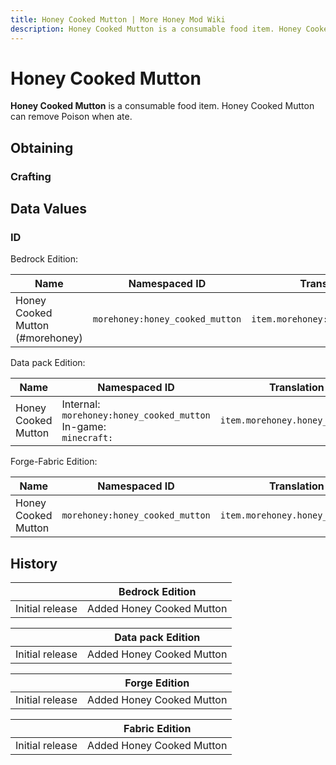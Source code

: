 ```yaml
---
title: Honey Cooked Mutton | More Honey Mod Wiki
description: Honey Cooked Mutton is a consumable food item. Honey Cooked Mutton can remove Poison when ate.
---
```


# Honey Cooked Mutton

**Honey Cooked Mutton** is a consumable food item. Honey Cooked Mutton can remove Poison when ate.

## Obtaining

### Crafting

<ShapedRecipe
a1="honey_bottle" b1="" c1=""
a2="cooked_mutton" b2="" c2=""
a3="" b3="" c3=""
output="morehoney:honey_cooked_mutton"/>

## Data Values

### ID

Bedrock Edition:

| Name                             | Namespaced ID                   | Translation Key                      |
| -------------------------------- | ------------------------------- | ------------------------------------ |
| Honey Cooked Mutton (#morehoney) | `morehoney:honey_cooked_mutton` | `item.morehoney:honey_cooked_mutton` |

Data pack Edition:

| Name                | Namespaced ID                                                            | Translation Key                      |
| ------------------- | ------------------------------------------------------------------------ | ------------------------------------ |
| Honey Cooked Mutton | Internal:<br>`morehoney:honey_cooked_mutton`<br>In-game:<br>`minecraft:` | `item.morehoney.honey_cooked_mutton` |

Forge-Fabric Edition:

| Name                | Namespaced ID                   | Translation Key                      |
| ------------------- | ------------------------------- | ------------------------------------ |
| Honey Cooked Mutton | `morehoney:honey_cooked_mutton` | `item.morehoney.honey_cooked_mutton` |

## History

|                 | Bedrock Edition           |
| --------------- | ------------------------- |
| Initial release | Added Honey Cooked Mutton |

|                 | Data pack Edition         |
| --------------- | ------------------------- |
| Initial release | Added Honey Cooked Mutton |

|                 | Forge Edition             |
| --------------- | ------------------------- |
| Initial release | Added Honey Cooked Mutton |

|                 | Fabric Edition            |
| --------------- | ------------------------- |
| Initial release | Added Honey Cooked Mutton |
